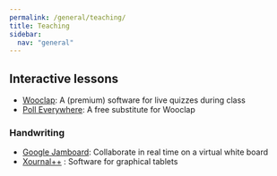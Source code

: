 ```yaml
---
permalink: /general/teaching/
title: Teaching
sidebar:
  nav: "general"
---
```


## Interactive lessons

- [Wooclap](https://www.wooclap.com): A (premium) software for live quizzes during class
- [Poll Everywhere](https://pollev.com/home): A free substitute for Wooclap

### Handwriting

- [Google Jamboard](https://jamboard.google.com/): Collaborate in real time on a virtual white board
- [Xournal++](https://xournalpp.github.io/) : Software for graphical tablets